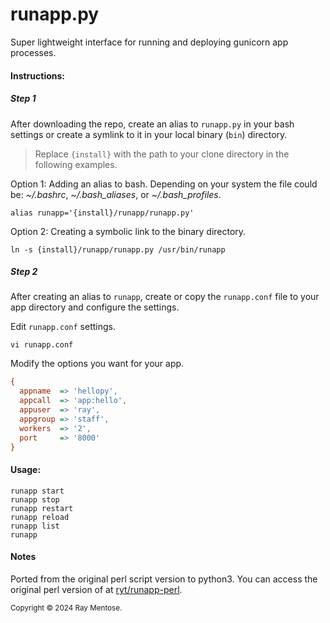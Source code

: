 # runapp.py
Super lightweight interface for running and deploying gunicorn app processes.

#### Instructions:

##### Step 1

After downloading the repo, create an alias to `runapp.py` in your bash settings or create a symlink to it in your local binary (`bin`) directory. 

> Replace `{install}` with the path to your clone directory in the following examples.

Option 1: Adding an alias to bash. Depending on your system the file could be: *~/.bashrc*, *~/.bash_aliases*, or *~/.bash_profiles*.

```console
alias runapp='{install}/runapp/runapp.py'
```

Option 2: Creating a symbolic link to the binary directory.

```console
ln -s {install}/runapp/runapp.py /usr/bin/runapp
```

##### Step 2
After creating an alias to `runapp`, create or copy the `runapp.conf` file to your app directory and configure the settings.

Edit `runapp.conf` settings.
    
```console
vi runapp.conf
```
    
Modify the options you want for your app.
    
```ini
{
  appname  => 'hellopy',
  appcall  => 'app:hello',
  appuser  => 'ray',
  appgroup => 'staff',
  workers  => '2',
  port     => '8000'
}
```



#### Usage:

```console
runapp start
runapp stop
runapp restart
runapp reload
runapp list
runapp
```


#### Notes
Ported from the original perl script version to python3. You can access the original perl version of at [ryt/runapp-perl](https://github.com/ryt/runapp-perl). 


<sub>Copyright &copy; 2024 Ray Mentose.</sub>